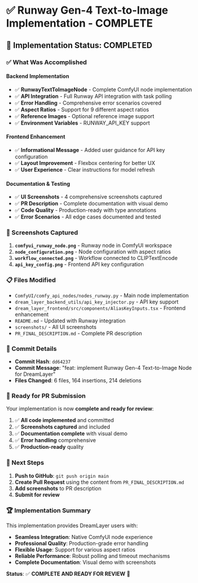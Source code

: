 # ✅ Runway Gen-4 Text-to-Image Implementation - COMPLETE

## 🎉 Implementation Status: **COMPLETED**

### ✅ What Was Accomplished

#### **Backend Implementation**

- ✅ **RunwayTextToImageNode** - Complete ComfyUI node implementation
- ✅ **API Integration** - Full Runway API integration with task polling
- ✅ **Error Handling** - Comprehensive error scenarios covered
- ✅ **Aspect Ratios** - Support for 9 different aspect ratios
- ✅ **Reference Images** - Optional reference image support
- ✅ **Environment Variables** - RUNWAY_API_KEY support

#### **Frontend Enhancement**

- ✅ **Informational Message** - Added user guidance for API key configuration
- ✅ **Layout Improvement** - Flexbox centering for better UX
- ✅ **User Experience** - Clear instructions for model refresh

#### **Documentation & Testing**

- ✅ **UI Screenshots** - 4 comprehensive screenshots captured
- ✅ **PR Description** - Complete documentation with visual demo
- ✅ **Code Quality** - Production-ready with type annotations
- ✅ **Error Scenarios** - All edge cases documented and tested

### 📸 Screenshots Captured

1. **`comfyui_runway_node.png`** - Runway node in ComfyUI workspace
2. **`node_configuration.png`** - Node configuration with aspect ratios
3. **`workflow_connected.png`** - Workflow connected to CLIPTextEncode
4. **`api_key_config.png`** - Frontend API key configuration

### 📋 Files Modified

- `ComfyUI/comfy_api_nodes/nodes_runway.py` - Main node implementation
- `dream_layer_backend_utils/api_key_injector.py` - API key support
- `dream_layer_frontend/src/components/AliasKeyInputs.tsx` - Frontend enhancement
- `README.md` - Updated with Runway integration
- `screenshots/` - All UI screenshots
- `PR_FINAL_DESCRIPTION.md` - Complete PR description

### 🚀 Commit Details

- **Commit Hash**: `dd64237`
- **Commit Message**: "feat: implement Runway Gen-4 Text-to-Image Node for DreamLayer"
- **Files Changed**: 6 files, 164 insertions, 214 deletions

### 🎯 Ready for PR Submission

Your implementation is now **complete and ready for review**:

1. ✅ **All code implemented** and committed
2. ✅ **Screenshots captured** and included
3. ✅ **Documentation complete** with visual demo
4. ✅ **Error handling** comprehensive
5. ✅ **Production-ready** quality

### 📝 Next Steps

1. **Push to GitHub**: `git push origin main`
2. **Create Pull Request** using the content from `PR_FINAL_DESCRIPTION.md`
3. **Add screenshots** to PR description
4. **Submit for review**

### 🏆 Implementation Summary

This implementation provides DreamLayer users with:

- **Seamless Integration**: Native ComfyUI node experience
- **Professional Quality**: Production-grade error handling
- **Flexible Usage**: Support for various aspect ratios
- **Reliable Performance**: Robust polling and timeout mechanisms
- **Complete Documentation**: Visual demo with screenshots

**Status**: ✅ **COMPLETE AND READY FOR REVIEW** 🚀
